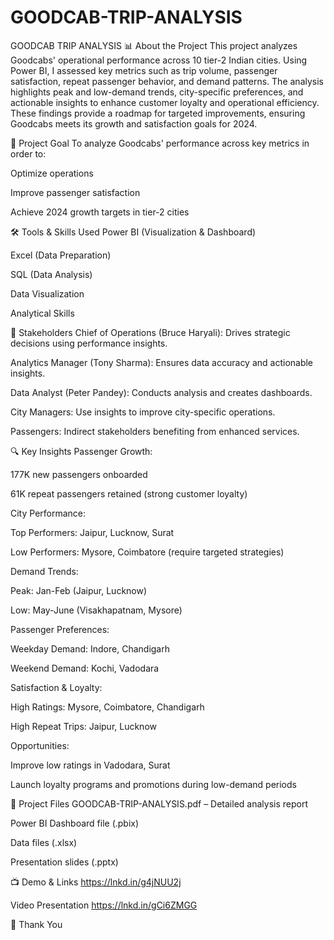 # GOODCAB-TRIP-ANALYSIS
GOODCAB TRIP ANALYSIS
📊 About the Project
This project analyzes Goodcabs' operational performance across 10 tier-2 Indian cities. Using Power BI, I assessed key metrics such as trip volume, passenger satisfaction, repeat passenger behavior, and demand patterns. The analysis highlights peak and low-demand trends, city-specific preferences, and actionable insights to enhance customer loyalty and operational efficiency. These findings provide a roadmap for targeted improvements, ensuring Goodcabs meets its growth and satisfaction goals for 2024.

🎯 Project Goal
To analyze Goodcabs' performance across key metrics in order to:

Optimize operations

Improve passenger satisfaction

Achieve 2024 growth targets in tier-2 cities

🛠️ Tools & Skills Used
Power BI (Visualization & Dashboard)

Excel (Data Preparation)

SQL (Data Analysis)

Data Visualization

Analytical Skills

👥 Stakeholders
Chief of Operations (Bruce Haryali): Drives strategic decisions using performance insights.

Analytics Manager (Tony Sharma): Ensures data accuracy and actionable insights.

Data Analyst (Peter Pandey): Conducts analysis and creates dashboards.

City Managers: Use insights to improve city-specific operations.

Passengers: Indirect stakeholders benefiting from enhanced services.

🔍 Key Insights
Passenger Growth:

177K new passengers onboarded

61K repeat passengers retained (strong customer loyalty)

City Performance:

Top Performers: Jaipur, Lucknow, Surat

Low Performers: Mysore, Coimbatore (require targeted strategies)

Demand Trends:

Peak: Jan-Feb (Jaipur, Lucknow)

Low: May-June (Visakhapatnam, Mysore)

Passenger Preferences:

Weekday Demand: Indore, Chandigarh

Weekend Demand: Kochi, Vadodara

Satisfaction & Loyalty:

High Ratings: Mysore, Coimbatore, Chandigarh

High Repeat Trips: Jaipur, Lucknow

Opportunities:

Improve low ratings in Vadodara, Surat

Launch loyalty programs and promotions during low-demand periods

📂 Project Files
GOODCAB-TRIP-ANALYSIS.pdf – Detailed analysis report

Power BI Dashboard file (.pbix)

Data files (.xlsx)

Presentation slides (.pptx)

📺 Demo & Links
 https://lnkd.in/g4jNUU2j

Video Presentation
https://lnkd.in/gCi6ZMGG



🙏 Thank You
